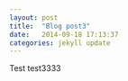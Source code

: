 ```yaml
---
layout: post
title:  "Blog post3"
date:   2014-09-18 17:13:37
categories: jekyll update
---
```


Test test3333

